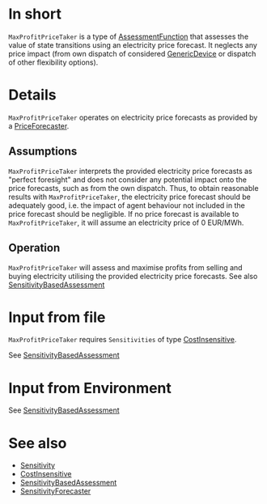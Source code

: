 # In short

`MaxProfitPriceTaker` is a type of [AssessmentFunction](./AssessmentFunction) that assesses the value of state transitions using an electricity price forecast.
It neglects any price impact (from own dispatch of considered [GenericDevice](./GenericDevice) or dispatch of other flexibility options).

# Details

`MaxProfitPriceTaker` operates on electricity price forecasts as provided by a [PriceForecaster](../Agents/PriceForecaster).

## Assumptions

`MaxProfitPriceTaker` interprets the provided electricity price forecasts as "perfect foresight" and does not consider any potential impact onto the price forecasts, such as from the own dispatch.
Thus, to obtain reasonable results with `MaxProfitPriceTaker`, the electricity price forecast should be adequately good, i.e. the impact of agent behaviour not included in the price forecast should be negligible.
If no price forecast is available to `MaxProfitPriceTaker`, it will assume an electricity price of 0 EUR/MWh.

## Operation

`MaxProfitPriceTaker` will assess and maximise profits from selling and buying electricity utilising the provided electricity price forecasts.
See also [SensitivityBasedAssessment](./SensitivityBasedAssessment)

# Input from file

`MaxProfitPriceTaker` requires `Sensitivities` of type [CostInsensitive](./CostInsensitive).

See [SensitivityBasedAssessment](./SensitivityBasedAssessment)

# Input from Environment

See [SensitivityBasedAssessment](./SensitivityBasedAssessment)

# See also

* [Sensitivity](../Comms/Sensitivity)
* [CostInsensitive](./CostInsensitive)
* [SensitivityBasedAssessment](./SensitivityBasedAssessment)
* [SensitivityForecaster](../Agents/SensitivityForecaster)